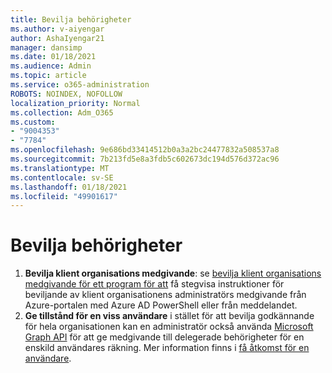 ```yaml
---
title: Bevilja behörigheter
ms.author: v-aiyengar
author: AshaIyengar21
manager: dansimp
ms.date: 01/18/2021
ms.audience: Admin
ms.topic: article
ms.service: o365-administration
ROBOTS: NOINDEX, NOFOLLOW
localization_priority: Normal
ms.collection: Adm_O365
ms.custom:
- "9004353"
- "7784"
ms.openlocfilehash: 9e686bd33414512b0a3a2bc24477832a508537a8
ms.sourcegitcommit: 7b213fd5e8a3fdb5c602673dc194d576d372ac96
ms.translationtype: MT
ms.contentlocale: sv-SE
ms.lasthandoff: 01/18/2021
ms.locfileid: "49901617"
---
```

# <a name="grant-permissions"></a>Bevilja behörigheter

1. **Bevilja klient organisations medgivande**: se [bevilja klient organisations medgivande för ett program för att](https://docs.microsoft.com/azure/active-directory/manage-apps/grant-admin-consent) få stegvisa instruktioner för beviljande av klient organisationens administratörs medgivande från Azure-portalen med Azure AD PowerShell eller från meddelandet.
1. **Ge tillstånd för en viss användare** i stället för att bevilja godkännande för hela organisationen kan en administratör också använda [Microsoft Graph API](https://docs.microsoft.com/graph/use-the-api) för att ge medgivande till delegerade behörigheter för en enskild användares räkning. Mer information finns i [få åtkomst för en användare](https://docs.microsoft.com/graph/auth-v2-user).